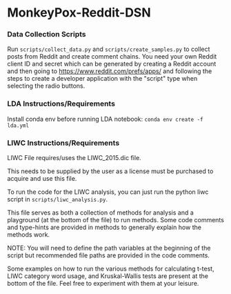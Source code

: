# MonkeyPox-Reddit-DSN

### Data Collection Scripts

Run ```scripts/collect_data.py``` and ```scripts/create_samples.py``` to collect posts from Reddit and create comment chains. You need your own Reddit client ID and secret which can be generated by creating a Reddit account and then going to https://www.reddit.com/prefs/apps/ and following the steps to create a developer application with the "script" type when selecting the radio buttons.

### LDA Instructions/Requirements 
Install conda env before running LDA notebook:
`conda env create -f lda.yml`


### LIWC Instructions/Requirements
LIWC File requires/uses the LIWC_2015.dic file. 

This needs to be supplied by the user as a license must be purchased to acquire and use this file.

To run the code for the LIWC analysis, you can just run the python liwc script in ```scripts/liwc_analysis.py```. 

This file serves as both a collection of methods for analysis and a playground (at the bottom of the file) to run methods. Some code comments and type-hints are provided in methods to generally explain how the methods work.

NOTE: You will need to define the path variables at the beginning of the script but recommended file paths are provided in the code comments.

Some examples on how to run the various methods for calculating t-test, LIWC category word usage, and Kruskal-Wallis tests are present at the bottom of the file. Feel free to experiment with them at your leisure.
